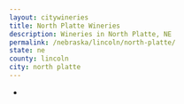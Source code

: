 ```yaml
---
layout: citywineries
title: North Platte Wineries
description: Wineries in North Platte, NE
permalink: /nebraska/lincoln/north-platte/
state: ne
county: lincoln
city: north platte
---
```

-
